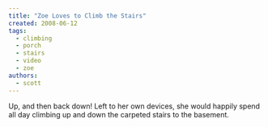 ```yaml
---
title: "Zoe Loves to Climb the Stairs"
created: 2008-06-12
tags: 
  - climbing
  - porch
  - stairs
  - video
  - zoe
authors: 
  - scott
---
```


  

Up, and then back down! Left to her own devices, she would happily spend all day climbing up and down the carpeted stairs to the basement.
